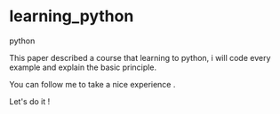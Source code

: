 # learning_python
python


This paper described a course that learning to python, i will code every example and explain the basic principle.

You can follow me to take a nice experience .

Let's do it !
